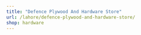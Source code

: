```yaml
---
title: "Defence Plywood And Hardware Store"
url: /lahore/defence-plywood-and-hardware-store/
shop: hardware
---
```

